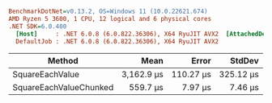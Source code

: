 ``` ini

BenchmarkDotNet=v0.13.2, OS=Windows 11 (10.0.22621.674)
AMD Ryzen 5 3600, 1 CPU, 12 logical and 6 physical cores
.NET SDK=6.0.400
  [Host]     : .NET 6.0.8 (6.0.822.36306), X64 RyuJIT AVX2  [AttachedDebugger]
  DefaultJob : .NET 6.0.8 (6.0.822.36306), X64 RyuJIT AVX2


```
|                 Method |       Mean |     Error |    StdDev |
|----------------------- |-----------:|----------:|----------:|
|        SquareEachValue | 3,162.9 μs | 110.27 μs | 325.12 μs |
| SquareEachValueChunked |   559.7 μs |   7.97 μs |   7.46 μs |
